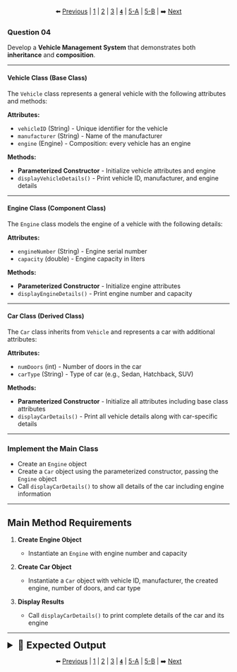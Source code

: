 <div align="center">

⬅️ [Previous](3.md) | [1](1.md) | [2](2.md) | [3](3.md) | [**`4`**](4.md) | [5-A](5-A.md) | [5-B](5-B.md) | ➡️ [Next](5-A.md)

</div>

### Question 04

Develop a **Vehicle Management System** that demonstrates both **inheritance** and **composition**.

---

#### Vehicle Class (Base Class)

The `Vehicle` class represents a general vehicle with the following attributes and methods:

**Attributes:**
- `vehicleID` (String) - Unique identifier for the vehicle
- `manufacturer` (String) - Name of the manufacturer
- `engine` (Engine) - Composition: every vehicle has an engine

**Methods:**
- **Parameterized Constructor** - Initialize vehicle attributes and engine
- `displayVehicleDetails()` - Print vehicle ID, manufacturer, and engine details

---

#### Engine Class (Component Class)

The `Engine` class models the engine of a vehicle with the following details:

**Attributes:**
- `engineNumber` (String) - Engine serial number
- `capacity` (double) - Engine capacity in liters

**Methods:**
- **Parameterized Constructor** - Initialize engine attributes
- `displayEngineDetails()` - Print engine number and capacity

---

#### Car Class (Derived Class)

The `Car` class inherits from `Vehicle` and represents a car with additional attributes:

**Attributes:**
- `numDoors` (int) - Number of doors in the car
- `carType` (String) - Type of car (e.g., Sedan, Hatchback, SUV)

**Methods:**
- **Parameterized Constructor** - Initialize all attributes including base class attributes
- `displayCarDetails()` - Print all vehicle details along with car-specific details

---

### Implement the Main Class

- Create an `Engine` object
- Create a `Car` object using the parameterized constructor, passing the `Engine` object
- Call `displayCarDetails()` to show all details of the car including engine information

---

## Main Method Requirements

1. **Create Engine Object**
   - Instantiate an `Engine` with engine number and capacity

2. **Create Car Object**
   - Instantiate a `Car` object with vehicle ID, manufacturer, the created engine, number of doors, and car type

3. **Display Results**
   - Call `displayCarDetails()` to print complete details of the car and its engine

---

<details>
  <summary style="font-size:22px; font-weight:bold">🌟 Expected Output</summary>

   ```yaml
   Vehicle ID: V001
   Manufacturer: Toyota
   Engine Number: ENG12345
   Engine Capacity: 2.0 liters
   Number of Doors: 4
   Car Type: Sedan
   ```

</details>

<div align="center">

⬅️ [Previous](3.md) | [1](1.md) | [2](2.md) | [3](3.md) | [**`4`**](4.md) | [5-A](5-A.md) | [5-B](5-B.md) | ➡️ [Next](5-A.md)

</div>